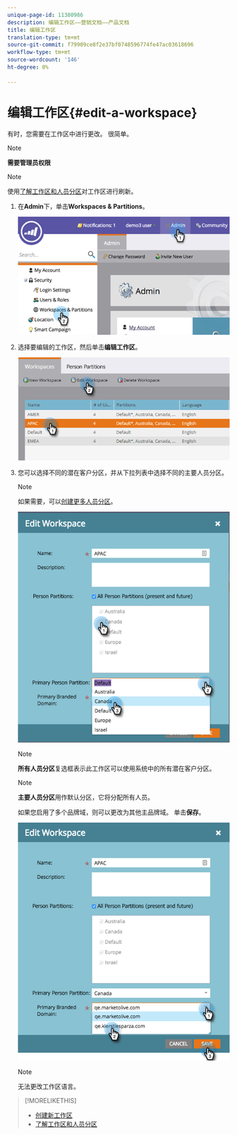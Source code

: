 ```yaml
---
unique-page-id: 11380986
description: 编辑工作区——营销文档——产品文档
title: 编辑工作区
translation-type: tm+mt
source-git-commit: f79909ce8f2e37bf0748596774fe47ac03618696
workflow-type: tm+mt
source-wordcount: '146'
ht-degree: 0%

---
```



# 编辑工作区{#edit-a-workspace}

有时，您需要在工作区中进行更改。 很简单。

>[!NOTE]
>
>**需要管理员权限**

>[!NOTE]
>
>使用[了解工作区和人员分区](/help/marketo/product-docs/administration/workspaces-and-person-partitions/understanding-workspaces-and-person-partitions.md)对工作区进行刷新。

1. 在&#x200B;**Admin**&#x200B;下，单击&#x200B;**Workspaces &amp; Partitions**。

   ![](assets/image2014-9-17-11-3a59-3a11-1.png)

1. 选择要编辑的工作区，然后单击&#x200B;**编辑工作区**。

   ![](assets/two-7.png)

1. 您可以选择不同的潜在客户分区，并从下拉列表中选择不同的主要人员分区。

   >[!NOTE]
   >
   >如果需要，可以[创建更多人员分区](/help/marketo/product-docs/administration/workspaces-and-person-partitions/create-a-person-partition.md)。

   ![](assets/three-7.png)

   >[!NOTE]
   >
   >**所有人员分区**&#x200B;复选框表示此工作区可以使用系统中的所有潜在客户分区。

   >[!NOTE]
   >
   >**主要人员分区**&#x200B;用作默认分区，它将分配所有人员。

   如果您启用了多个品牌域，则可以更改为其他主品牌域。 单击&#x200B;**保存**。

   ![](assets/four-6.png)

   >[!NOTE]
   >
   >无法更改工作区语言。

>[!MORELIKETHIS]
>
>* [创建新工作区](/help/marketo/product-docs/administration/workspaces-and-person-partitions/create-a-new-workspace.md)
>* [了解工作区和人员分区](/help/marketo/product-docs/administration/workspaces-and-person-partitions/understanding-workspaces-and-person-partitions.md)

